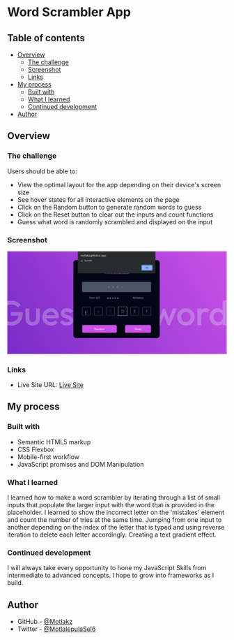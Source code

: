 # Word Scrambler App

## Table of contents

- [Overview](#overview)
  - [The challenge](#the-challenge)
  - [Screenshot](#screenshot)
  - [Links](#links)
- [My process](#my-process)
  - [Built with](#built-with)
  - [What I learned](#what-i-learned)
  - [Continued development](#continued-development)
- [Author](#author)

## Overview

### The challenge

Users should be able to:

- View the optimal layout for the app depending on their device's screen size
- See hover states for all interactive elements on the page
- Click on the Random button to generate random words to guess
- Click on the Reset button to clear out the inputs and count functions
- Guess what word is randomly scrambled and displayed on the input

### Screenshot

![App Screenshot](./word%20scrambler.png)

### Links

- Live Site URL: [Live Site](https://motlakz.github.io/word-scrambler/)

## My process

### Built with

- Semantic HTML5 markup
- CSS Flexbox
- Mobile-first workflow
- JavaScript promises and DOM Manipulation

### What I learned

I learned how to make a word scrambler by iterating through a list of small inputs that populate the larger input with the word that is provided in the placeholder. I learned to show the incorrect letter on the 'mistakes' element and count the number of tries at the same time. Jumping from one input to another depending on the index of the letter that is typed and using reverse iteration to delete each letter accordingly. Creating a text gradient effect.

### Continued development

I will always take every opportunity to hone my JavaScript Skills from intermediate to advanced concepts. I hope to grow into frameworks as I build.

## Author

- GitHub - [@Motlakz](https://www.github.com/Motlakz)
- Twitter - [@MotlalepulaSel6](https://www.twitter.com/MotlalepulaSel6)
